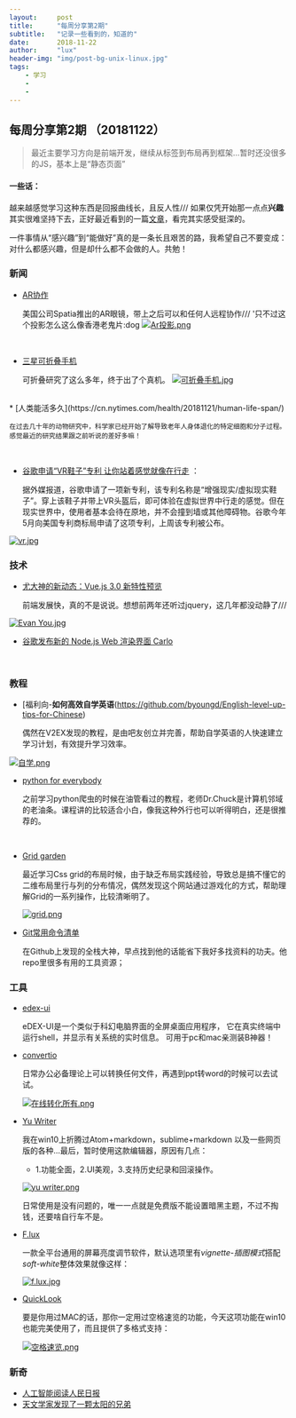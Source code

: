 ```yaml
---
layout:     post
title:      "每周分享第2期"
subtitle:   "记录一些看到的，知道的"
date:       2018-11-22
author:     "lux"
header-img: "img/post-bg-unix-linux.jpg"
tags:
    - 学习
    -
    -
---
```


## 每周分享第2期 （20181122）
> 最近主要学习方向是前端开发，继续从标签到布局再到框架...暂时还没很多的JS，基本上是“静态页面”

#### 一些话：
越来越感觉学习这种东西是回报曲线长，且反人性///  如果仅凭开始那一点点**兴趣**其实很难坚持下去，正好最近看到的一篇[文章](https://mp.weixin.qq.com/s?__biz=MzI3OTk5NzI5NA==&mid=2247488450&idx=1&sn=51bea0881a41fd4c7d3ab90d907ee572&chksm=ebbe6dc3dcc9e4d5b4d629d034dc45990499059bf6be2c11afba6d6a118ee4052f4a1466b914&mpshare=1&scene=1&srcid=11220EN7KpLgTl5tLgvEUCFN#rd)，看完其实感受挺深的。

一件事情从“感兴趣”到“能做好”真的是一条长且艰苦的路，我希望自己不要变成：对什么都感兴趣，但是却什么都不会做的人。共勉！







### 新闻

* [AR协作](https://spatial.is/)

  美国公司Spatia推出的AR眼镜，带上之后可以和任何人远程协作///  '只不过这个投影怎么这么像香港老鬼片:dog
  [![Ar投影.png](https://i.loli.net/2018/11/23/5bf7ab30e2d18.png)](https://i.loli.net/2018/11/23/5bf7ab30e2d18.png)
 <br>
 
* [三星可折叠手机](https://arstechnica.com/gadgets/2018/11/samsung-shows-off-foldable-phone-prototype-promises-launch-next-year/)
    
    可折叠研究了这么多年，终于出了个真机。
  [![可折叠手机.jpg](https://i.loli.net/2018/11/23/5bf7ab317007c.jpg)](https://i.loli.net/2018/11/23/5bf7ab317007c.jpg)
<br>
* [人类能活多久](https://cn.nytimes.com/health/20181121/human-life-span/)

    在过去几十年的动物研究中，科学家已经开始了解导致老年人身体退化的特定细胞和分子过程。感觉最近的研究结果跟之前听说的差好多嘛！
<br>

* [谷歌申请“VR鞋子”专利 让你站着感觉就像在行走](http://tech.qq.com/a/20181122/011175.htm) ：

    据外媒报道，谷歌申请了一项新专利，该专利名称是“增强现实/虚拟现实鞋子”。穿上该鞋子并带上VR头盔后，即可体验在虚拟世界中行走的感觉。但在现实世界中，使用者基本会待在原地，并不会撞到墙或其他障碍物。谷歌今年5月向美国专利商标局申请了这项专利，上周该专利被公布。

[![vr.jpg](https://i.loli.net/2018/11/23/5bf7ab25c7108.jpg)](https://i.loli.net/2018/11/23/5bf7ab25c7108.jpg)




### 技术
* [尤大神的新动态：Vue.js 3.0 新特性预览](https://www.css88.com/archives/10052?utm_source=bigezhang.com)
  
  前端发展快，真的不是说说。想想前两年还听过jquery，这几年都没动静了///
  
[![Evan You.jpg](https://i.loli.net/2018/11/23/5bf7b0656049b.jpg)](https://i.loli.net/2018/11/23/5bf7b0656049b.jpg)
<br>

* [谷歌发布新的 Node.js Web 渲染界面 Carlo](https://www.infoq.cn/article/9DjiY0VW8hJ9ArwGE_L7)
<br>


### 教程
* [福利向-**如何高效自学英语**(https://github.com/byoungd/English-level-up-tips-for-Chinese)

  偶然在V2EX发现的教程，是由吧友创立并完善，帮助自学英语的人快速建立学习计划，有效提升学习效率。
  
[![自学.png](https://i.loli.net/2018/11/23/5bf7ab25da57e.png)](https://i.loli.net/2018/11/23/5bf7ab25da57e.png)


* [python for everybody](https://www.py4e.com/)

  之前学习python爬虫的时候在油管看过的教程，老师Dr.Chuck是计算机邻域的老油条。课程讲的比较适合小白，像我这种外行也可以听得明白，还是很推荐的。
<br>

* [Grid garden](http://cssgridgarden.com/#zh-cn)

  最近学习Css grid的布局时候，由于缺乏布局实践经验，导致总是搞不懂它的二维布局里行与列的分布情况，偶然发现这个网站通过游戏化的方式，帮助理解Grid的一系列操作，比较清晰明了。
 
  [![grid.png](https://i.loli.net/2018/11/23/5bf7ab2dc7c81.png)](https://i.loli.net/2018/11/23/5bf7ab2dc7c81.png)


* [Git常用命令清单](https://github.com/jaywcjlove/handbook/blob/master/other/Git%E5%B8%B8%E7%94%A8%E5%91%BD%E4%BB%A4%E6%B8%85%E5%8D%95.md)

  在Github上发现的全栈大神，早点找到他的话能省下我好多找资料的功夫。他repo里很多有用的工具资源；
  
### 工具
* [edex-ui](https://github.com/GitSquared/edex-ui)

   eDEX-UI是一个类似于科幻电脑界面的全屏桌面应用程序， 它在真实终端中运行shell，并显示有关系统的实时信息。 可用于pc和mac亲测装B神器！

* [convertio](https://convertio.co/zh/)

  日常办公必备理论上可以转换任何文件，再遇到ppt转word的时候可以去试试。
  
  [![在线转化所有.png](https://i.loli.net/2018/11/23/5bf7ab25b5230.png)](https://i.loli.net/2018/11/23/5bf7ab25b5230.png)


* [Yu Writer](https://ivarptr.github.io/yu-writer.site/)

  我在win10上折腾过Atom+markdown，sublime+markdown 以及一些网页版的各种...最后，暂时使用这款编辑器，原因有几点：
  * 1.功能全面，2.UI美观，3.支持历史纪录和回滚操作。
 
  [![yu writer.png](https://i.loli.net/2018/11/23/5bf7b2e5dc8ae.png)](https://i.loli.net/2018/11/23/5bf7b2e5dc8ae.png)


  日常使用是没有问题的，唯一一点就是免费版不能设置暗黑主题，不过不掏钱，还要啥自行车不是。

* [F.lux](https://justgetflux.com/)

  一款全平台通用的屏幕亮度调节软件，默认选项里有*vignette-插图模式*搭配*soft-white*整体效果就像这样：
  
  [![f.lux.jpg](https://i.loli.net/2018/11/23/5bf7af20bc06a.jpg)](https://i.loli.net/2018/11/23/5bf7af20bc06a.jpg)


* [ QuickLook](https://pooi.moe/QuickLook/)

  要是你用过MAC的话，那你一定用过空格速览的功能，今天这项功能在win10也能完美使用了，而且提供了多格式支持：
 
  [![空格速览.png](https://i.loli.net/2018/11/23/5bf7ab31d94ae.png)](https://i.loli.net/2018/11/23/5bf7ab31d94ae.png)



### 新奇
*  [人工智能阅读人民日报](https://www.solidot.org/story?sid=58694)
*  [天文学家发现了一颗太阳的兄弟](https://www.solidot.org/story?sid=58691)
